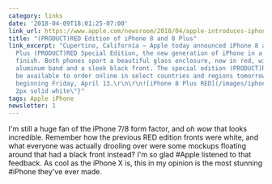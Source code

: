 ```yaml
---
category: links
date: '2018-04-09T18:01:25-07:00'
link_url: https://www.apple.com/newsroom/2018/04/apple-introduces-iphone-8-and-iphone-8-plus-productred-special-edition/
title: "(PRODUCT)RED Edition of iPhone 8 and 8 Plus"
link_excerpt: "Cupertino, California — Apple today announced iPhone 8 and iPhone 8
  Plus (PRODUCT)RED Special Edition, the new generation of iPhone in a stunning red
  finish. Both phones sport a beautiful glass enclosure, now in red, with a matching
  aluminum band and a sleek black front. The special edition (PRODUCT)RED iPhone will
  be available to order online in select countries and regions tomorrow and in stores
  beginning Friday, April 13.\r\n\r\n![iPhone 8 Plus RED](/images/iphone8plus_product_red_front_041018.jpg){:style=\"border:
  2px solid white\"}"
tags: Apple iPhone
newsletter: 1
---
```


I'm still a huge fan of the iPhone 7/8 form factor, and *oh wow* that looks incredible. Remember how the previous RED edition fronts were white, and what everyone was actually drooling over were some mockups floating around that had a black front instead? I'm so glad #Apple listened to that feedback. As cool as the iPhone X is, this in my opinion is the most stunning #iPhone they've ever made.
